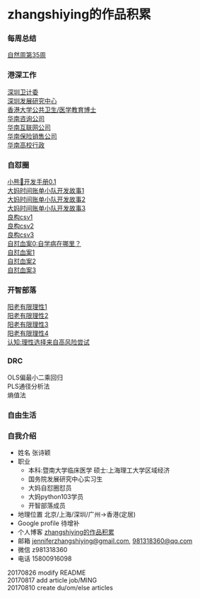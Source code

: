 # zhangshiying的作品积累

### 每周总结
[自然周第35周](https://github.com/zhangshiyinrunwithcc/zsy.github.io/blob/master/wk35review.mdown)

### 港深工作
[深圳卫计委](https://github.com/zhangshiyinrunwithcc/zsy.github.io/blob/master/job16_shenzhen_weijiwei.mdown)<br>
[深圳发展研究中心](https://github.com/zhangshiyinrunwithcc/zsy.github.io/blob/master/job10_drc.mdown)<br>
[香港大学公共卫生/医学教育博士](https://github.com/zhangshiyinrunwithcc/zsy.github.io/blob/master/job4_ming.mdown)<br>
[华南咨询公司](https://github.com/zhangshiyinrunwithcc/zsy.github.io/blob/master/job14_consultant.mdown)<br>
[华南互联网公司](https://github.com/zhangshiyinrunwithcc/zsy.github.io/blob/master/job13_internet.mdown)<br>
[华南保险销售公司](https://github.com/zhangshiyinrunwithcc/zsy.github.io/blob/master/job9_sales.mdown)<br>
[华南高校行政](https://github.com/zhangshiyinrunwithcc/zsy.github.io/blob/master/job11_university_adm.mdown)<br>

### 自怼圈

[小熊🐻开发手册0.1](https://github.com/zhangshiyinrunwithcc/zsy.github.io/blob/master/du2devhbk0.1.mdown)<br>
[大妈时间账单小队开发故事1](https://github.com/zhangshiyinrunwithcc/zsy.github.io/blob/master/du2devissue1.mdown)<br>
[大妈时间账单小队开发故事2](https://github.com/zhangshiyinrunwithcc/zsy.github.io/blob/master/du2devissue2.mdown)<br>
[大妈时间账单小队开发故事3](https://github.com/zhangshiyinrunwithcc/zsy.github.io/blob/master/du2devissue3.mdown)<br>
[良构csv1](https://github.com/zhangshiyinrunwithcc/zsy.github.io/blob/master/du2atl4dama_CleanData_note1_stdin_readlines.mdown)<br>
[良构csv2](https://github.com/zhangshiyinrunwithcc/zsy.github.io/blob/master/du2atl4dama_CleanData_note2_goodcsv1_RCF4180.mdown)<br>
[良构csv3](https://github.com/zhangshiyinrunwithcc/zsy.github.io/blob/master/du2atl4dama_CleanData_note2_goodcsv2_double_quote.mdown)<br>
[自怼血案0:自学病在哪里？](https://github.com/zhangshiyinrunwithcc/zsy.github.io/blob/master/du2atl4dama_CleanData_note4_selfstudy_problem.mdown)<br>
[自怼血案1](https://github.com/zhangshiyinrunwithcc/zsy.github.io/blob/master/du2bc_Set_up_Git_Generating_SSHkey.md)<br>
[自怼血案2](https://github.com/zhangshiyinrunwithcc/zsy.github.io/blob/master/du2bc_file.write()utf8.md)<br>
[自怼血案3](https://github.com/zhangshiyinrunwithcc/zsy.github.io/blob/master/du2bc_word_ST3.mdown)<br>

### 开智部落

[阳老有限理性1](https://github.com/zhangshiyinrunwithcc/zsy.github.io/blob/master/om201_limited_rationality.md)<br>
[阳老有限理性2](https://github.com/zhangshiyinrunwithcc/zsy.github.io/blob/master/om22_lots_of_heart_dannet.md)<br>
[阳老有限理性3](https://github.com/zhangshiyinrunwithcc/zsy.github.io/blob/master/om2article_rationality_yangzhiping_4.mdown)<br>
[阳老有限理性4](https://github.com/zhangshiyinrunwithcc/zsy.github.io/blob/master/om2article_rationality_yangzhiping_5.mdown)<br>
[认知:理性选择来自高风险尝试](https://github.com/zhangshiyinrunwithcc/zsy.github.io/blob/cb1989e2de11277029a8cba0d8c05cb860673841/fri_keith_prospect_theory.mdown)<br>


### DRC

OLS偏最小二乘回归<br>
PLS通径分析法<br>
熵值法<br>

### 自由生活


### 自我介绍

- 姓名 张诗颖
- 职业 
    + 本科:暨南大学临床医学 硕士:上海理工大学区域经济
    + 国务院发展研究中心实习生
    + 大妈自怼圈怼员
    + 大妈python103学员
    + 开智部落成员
- 地理位置 北京/上海/深圳/广州->香港(定居)
- Google profile 待增补
- 个人博客 [zhangshiying的作品积累](https://github.com/zhangshiyinrunwithcc/zsy.github.io)
- 邮箱 jenniferzhangshiying@gmail.com, 981318360@qq.com
- 微信 z981318360
- 电话 15800916098

20170826 modify README<br>
20170817 add article job/MING<br>
20170810 create du/om/else articles<br>


